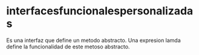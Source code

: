 # interfacesfuncionalespersonalizadas
 Es una interfaz que define un metodo abstracto. Una expresion lamda define la funcionalidad de este metoso abstracto.
